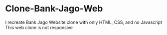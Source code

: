 # Clone-Bank-Jago-Web

I recreate Bank Jago Website clone with only HTML, CSS, and no Javascript
This web clone is not responsive
